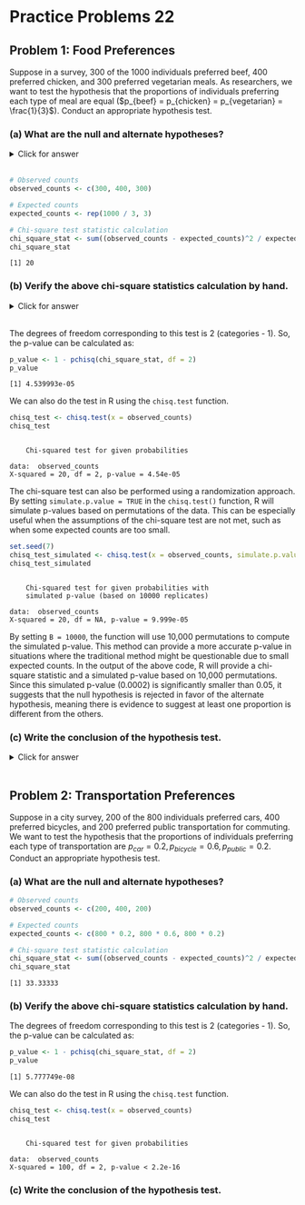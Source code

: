 # Practice Problems 22

## Problem 1: Food Preferences

Suppose in a survey, 300 of the 1000 individuals preferred beef, 400 preferred chicken, and 300 preferred vegetarian meals. As researchers, we want to test the hypothesis that the proportions of individuals preferring each type of meal are equal ($p_{beef} = p_{chicken} = p_{vegetarian} = \frac{1}{3}$). Conduct an appropriate hypothesis test.


### (a) What are the null and alternate hypotheses?

<details><summary><red>Click for answer</red></summary>

*Answer:*

\begin{align*}
H_0 &: p_{\text{beef}} = p_{\text{chicken}} = p_{\text{vegetarian}} = \frac{1}{3} \\
H_a &: \text{At least one proportion is different}
\end{align*}

</details><br>



```r
# Observed counts
observed_counts <- c(300, 400, 300)

# Expected counts
expected_counts <- rep(1000 / 3, 3)

# Chi-square test statistic calculation
chi_square_stat <- sum((observed_counts - expected_counts)^2 / expected_counts)
chi_square_stat
```

```
[1] 20
```



### (b) Verify the above chi-square statistics calculation by hand.

<details><summary><red>Click for answer</red></summary>

*Answer:*

\begin{align*}
\chi^2 & = \sum \frac{(O - E)^2}{E} \\
& = \frac{(300 - 333.33)^2}{333.33} + \frac{(400 - 333.33)^2}{333.33} + \frac{(300 - 333.33)^2}{333.33} \\
& = \frac{(-33.33)^2}{333.33} + \frac{(66.67)^2}{333.33} + \frac{(-33.33)^2}{333.33} \\
& = \frac{1110.9889}{333.33} + \frac{4443.9489}{333.33} + \frac{1110.9889}{333.33} \\
& = 20
\end{align*}
</details><br>


The degrees of freedom corresponding to this test is 2 (categories - 1). So, the p-value can be calculated as:


```r
p_value <- 1 - pchisq(chi_square_stat, df = 2)
p_value
```

```
[1] 4.539993e-05
```


We can also do the test in R using the `chisq.test` function.


```r
chisq_test <- chisq.test(x = observed_counts)
chisq_test
```

```

	Chi-squared test for given probabilities

data:  observed_counts
X-squared = 20, df = 2, p-value = 4.54e-05
```

The chi-square test can also be performed using a randomization approach. By setting `simulate.p.value = TRUE` in the `chisq.test()` function, R will simulate p-values based on permutations of the data. This can be especially useful when the assumptions of the chi-square test are not met, such as when some expected counts are too small.


```r
set.seed(7)
chisq_test_simulated <- chisq.test(x = observed_counts, simulate.p.value = TRUE, B = 10000)
chisq_test_simulated
```

```

	Chi-squared test for given probabilities with
	simulated p-value (based on 10000 replicates)

data:  observed_counts
X-squared = 20, df = NA, p-value = 9.999e-05
```

By setting `B = 10000`, the function will use 10,000 permutations to compute the simulated p-value. This method can provide a more accurate p-value in situations where the traditional method might be questionable due to small expected counts. In the output of the above code, R will provide a chi-square statistic and a simulated p-value based on 10,000 permutations. Since this simulated p-value (0.0002) is significantly smaller than 0.05, it suggests that the null hypothesis is rejected in favor of the alternate hypothesis, meaning there is evidence to suggest at least one proportion is different from the others.




### (c) Write the conclusion of the hypothesis test.

<details><summary><red>Click for answer</red></summary>

*Answer:*

We reject the null hypothesis ($\chi^2 = 9.000, df = 2, p-value < 0.05$). There is statistically discernible evidence that the proportions of individuals preferring each type of meal are not equal.
</details><br>


## Problem 2: Transportation Preferences

Suppose in a city survey, 200 of the 800 individuals preferred cars, 400 preferred bicycles, and 200 preferred public transportation for commuting. We want to test the hypothesis that the proportions of individuals preferring each type of transportation are $p_{car} = 0.2, p_{bicycle} = 0.6, p_{public} = 0.2$. Conduct an appropriate hypothesis test.

### (a) What are the null and alternate hypotheses?

<!-- <details><summary><red>Click for answer</red></summary> -->

<!-- *Answer:* -->

<!-- \begin{align*} -->
<!-- H_0 &: p_{\text{car}} = 0.2, \quad p_{\text{bicycle}} = 0.6, \quad p_{\text{public}} = 0.2 \\ -->
<!-- H_a &: \text{At least one proportion is different} -->
<!-- \end{align*} -->

<!-- </details><br> -->



```r
# Observed counts
observed_counts <- c(200, 400, 200)

# Expected counts
expected_counts <- c(800 * 0.2, 800 * 0.6, 800 * 0.2)

# Chi-square test statistic calculation
chi_square_stat <- sum((observed_counts - expected_counts)^2 / expected_counts)
chi_square_stat
```

```
[1] 33.33333
```




### (b) Verify the above chi-square statistics calculation by hand.

<!-- <details><summary><red>Click for answer</red></summary> -->

<!-- *Answer:* -->

<!-- \begin{align*} -->
<!-- \text{Observed counts} & : O_{\text{car}} = 200, \quad O_{\text{bicycle}} = 400, \quad O_{\text{public}} = 200 \\ -->
<!-- \text{Expected counts} & : E_{\text{car}} = 800 \cdot 0.2 = 160, \quad E_{\text{bicycle}} = 800 \cdot 0.6 = 480, \quad E_{\text{public}} = 800 \cdot 0.2 = 160 \\ -->
<!-- \chi^2 & = \sum \frac{(O - E)^2}{E} \\ -->
<!-- & = \frac{(200 - 160)^2}{160} + \frac{(400 - 480)^2}{480} + \frac{(200 - 160)^2}{160} \\ -->
<!-- & \approx 33.333 -->
<!-- \end{align*} -->

<!-- </details><br> -->


The degrees of freedom corresponding to this test is 2 (categories - 1). So, the p-value can be calculated as:


```r
p_value <- 1 - pchisq(chi_square_stat, df = 2)
p_value
```

```
[1] 5.777749e-08
```

We can also do the test in R using the `chisq.test` function.


```r
chisq_test <- chisq.test(x = observed_counts)
chisq_test
```

```

	Chi-squared test for given probabilities

data:  observed_counts
X-squared = 100, df = 2, p-value < 2.2e-16
```

### (c) Write the conclusion of the hypothesis test.

<!-- <details><summary><red>Click for answer</red></summary> -->

<!-- *Answer:* -->

<!-- We reject the null hypothesis ($\chi^2 = 33.333, df = 2, p-value < 0.05$). There is statistically discernible evidence that the proportions of individuals preferring each type of transportation are not as stated in the null hypothesis. -->

<!-- </details><br> -->



